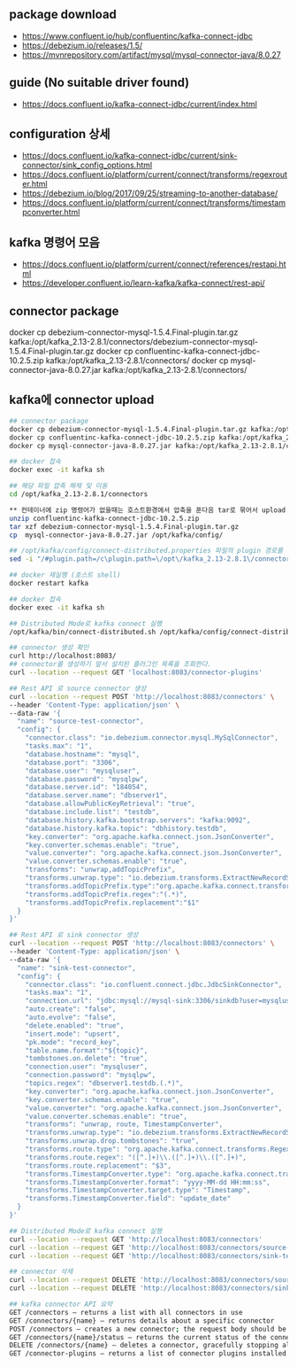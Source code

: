 ## package download
- https://www.confluent.io/hub/confluentinc/kafka-connect-jdbc
- https://debezium.io/releases/1.5/
- https://mvnrepository.com/artifact/mysql/mysql-connector-java/8.0.27
## guide (No suitable driver found)
- https://docs.confluent.io/kafka-connect-jdbc/current/index.html
## configuration 상세
- https://docs.confluent.io/kafka-connect-jdbc/current/sink-connector/sink_config_options.html
- https://docs.confluent.io/platform/current/connect/transforms/regexrouter.html
- https://debezium.io/blog/2017/09/25/streaming-to-another-database/
- https://docs.confluent.io/platform/current/connect/transforms/timestampconverter.html
## kafka 명령어 모음
- https://docs.confluent.io/platform/current/connect/references/restapi.html
- https://developer.confluent.io/learn-kafka/kafka-connect/rest-api/

## connector package
docker cp debezium-connector-mysql-1.5.4.Final-plugin.tar.gz kafka:/opt/kafka_2.13-2.8.1/connectors/debezium-connector-mysql-1.5.4.Final-plugin.tar.gz
docker cp confluentinc-kafka-connect-jdbc-10.2.5.zip kafka:/opt/kafka_2.13-2.8.1/connectors/
docker cp mysql-connector-java-8.0.27.jar kafka:/opt/kafka_2.13-2.8.1/connectors/

## kafka에 connector upload
```bash
## connector package
docker cp debezium-connector-mysql-1.5.4.Final-plugin.tar.gz kafka:/opt/kafka_2.13-2.8.1/connectors/debezium-connector-mysql-1.5.4.Final-plugin.tar.gz
docker cp confluentinc-kafka-connect-jdbc-10.2.5.zip kafka:/opt/kafka_2.13-2.8.1/connectors/
docker cp mysql-connector-java-8.0.27.jar kafka:/opt/kafka_2.13-2.8.1/connectors/

## docker 접속
docker exec -it kafka sh

## 해당 파일 압축 해제 및 이동
cd /opt/kafka_2.13-2.8.1/connectors

** 컨테이너에 zip 명령어가 없을때는 호스트환경에서 압축을 푼다음 tar로 묶어서 upload (압축 해제된 디렉토리에서 예: tar czf ../connector.tgz .)
unzip confluentinc-kafka-connect-jdbc-10.2.5.zip
tar xzf debezium-connector-mysql-1.5.4.Final-plugin.tar.gz
cp  mysql-connector-java-8.0.27.jar /opt/kafka/config/

## /opt/kafka/config/connect-distributed.properties 파일의 plugin 경로를 수정
sed -i "/#plugin.path=/c\plugin.path=\/opt\/kafka_2.13-2.8.1\/connectors" /opt/kafka/config/connect-distributed.properties

## docker 재실행 (호스트 shell)
docker restart kafka

## docker 접속
docker exec -it kafka sh

## Distributed Mode로 kafka connect 실행
/opt/kafka/bin/connect-distributed.sh /opt/kafka/config/connect-distributed.properties

## connector 생성 확인
curl http://localhost:8083/
## connector를 생성하기 앞서 설치된 플러그인 목록을 조회한다.
curl --location --request GET 'localhost:8083/connector-plugins'

## Rest API 로 source connector 생성
curl --location --request POST 'http://localhost:8083/connectors' \
--header 'Content-Type: application/json' \
--data-raw '{
  "name": "source-test-connector",
  "config": {
    "connector.class": "io.debezium.connector.mysql.MySqlConnector",
    "tasks.max": "1",
    "database.hostname": "mysql",
    "database.port": "3306",
    "database.user": "mysqluser",
    "database.password": "mysqlpw",
    "database.server.id": "184054",
    "database.server.name": "dbserver1",
    "database.allowPublicKeyRetrieval": "true",
    "database.include.list": "testdb",
    "database.history.kafka.bootstrap.servers": "kafka:9092",
    "database.history.kafka.topic": "dbhistory.testdb",
    "key.converter": "org.apache.kafka.connect.json.JsonConverter",
    "key.converter.schemas.enable": "true",
    "value.converter": "org.apache.kafka.connect.json.JsonConverter",
    "value.converter.schemas.enable": "true",
    "transforms": "unwrap,addTopicPrefix",
    "transforms.unwrap.type": "io.debezium.transforms.ExtractNewRecordState",
    "transforms.addTopicPrefix.type":"org.apache.kafka.connect.transforms.RegexRouter",
    "transforms.addTopicPrefix.regex":"(.*)",
    "transforms.addTopicPrefix.replacement":"$1"
  }
}'

## Rest API 로 sink connector 생성
curl --location --request POST 'http://localhost:8083/connectors' \
--header 'Content-Type: application/json' \
--data-raw '{
  "name": "sink-test-connector",
  "config": {
    "connector.class": "io.confluent.connect.jdbc.JdbcSinkConnector",
    "tasks.max": "1",
    "connection.url": "jdbc:mysql://mysql-sink:3306/sinkdb?user=mysqluser&password=mysqlpw",
    "auto.create": "false",
    "auto.evolve": "false",
    "delete.enabled": "true",
    "insert.mode": "upsert",
    "pk.mode": "record_key",
    "table.name.format":"${topic}",
    "tombstones.on.delete": "true",
    "connection.user": "mysqluser",
    "connection.password": "mysqlpw",
    "topics.regex": "dbserver1.testdb.(.*)",
    "key.converter": "org.apache.kafka.connect.json.JsonConverter",
    "key.converter.schemas.enable": "true",
    "value.converter": "org.apache.kafka.connect.json.JsonConverter",
    "value.converter.schemas.enable": "true",
    "transforms": "unwrap, route, TimestampConverter",
    "transforms.unwrap.type": "io.debezium.transforms.ExtractNewRecordState",
    "transforms.unwrap.drop.tombstones": "true",
    "transforms.route.type": "org.apache.kafka.connect.transforms.RegexRouter",
    "transforms.route.regex": "([^.]+)\\.([^.]+)\\.([^.]+)",
    "transforms.route.replacement": "$3",
    "transforms.TimestampConverter.type": "org.apache.kafka.connect.transforms.TimestampConverter$Value",
    "transforms.TimestampConverter.format": "yyyy-MM-dd HH:mm:ss",
    "transforms.TimestampConverter.target.type": "Timestamp",
    "transforms.TimestampConverter.field": "update_date"
  }
}'

## Distributed Mode로 kafka connect 실행
curl --location --request GET 'http://localhost:8083/connectors'
curl --location --request GET 'http://localhost:8083/connectors/source-test-connector/config '--header 'Content-Type: application/json'
curl --location --request GET 'http://localhost:8083/connectors/sink-test-connector/config '--header 'Content-Type: application/json'

## connector 삭제
curl --location --request DELETE 'http://localhost:8083/connectors/source-test-connector'
curl --location --request DELETE 'http://localhost:8083/connectors/sink-test-connector'

## kafka connector API 요약
GET /connectors – returns a list with all connectors in use
GET /connectors/{name} – returns details about a specific connector
POST /connectors – creates a new connector; the request body should be a JSON object containing a string name field and an object config field with the connector configuration parameters
GET /connectors/{name}/status – returns the current status of the connector – including if it is running, failed or paused – which worker it is assigned to, error information if it has failed, and the state of all its tasks
DELETE /connectors/{name} – deletes a connector, gracefully stopping all tasks and deleting its configuration
GET /connector-plugins – returns a list of connector plugins installed in the Kafka Connect cluster
```



